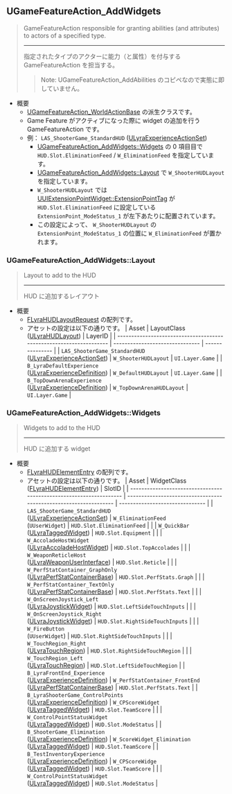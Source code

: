 ## UGameFeatureAction_AddWidgets

> GameFeatureAction responsible for granting abilities (and attributes) to actors of a specified type.  
> 
> ----
> 指定されたタイプのアクターに能力（と属性）を付与する GameFeatureAction を担当する。  
>> Note: UGameFeatureAction_AddAbilities のコピペなので実態に即していません。

* 概要
	* [UGameFeatureAction_WorldActionBase] の派生クラスです。
	* Game Feature がアクティブになった際に widget の追加を行う GameFeatureAction です。
	* 例： `LAS_ShooterGame_StandardHUD` ([ULyraExperienceActionSet])
		* [UGameFeatureAction_AddWidgets::Widgets] の 0 項目目で `HUD.Slot.EliminationFeed` / `W_EliminationFeed` を指定しています。
		* [UGameFeatureAction_AddWidgets::Layout] で `W_ShooterHUDLayout` を指定しています。
		* `W_ShooterHUDLayout` では [UUIExtensionPointWidget::ExtensionPointTag] が `HUD.Slot.EliminationFeed` に設定している `ExtensionPoint_ModeStatus_1` が左下あたりに配置されています。
		* この設定によって、 `W_ShooterHUDLayout` の `ExtensionPoint_ModeStatus_1` の位置に `W_EliminationFeed` が置かれます。


### UGameFeatureAction_AddWidgets::Layout

> Layout to add to the HUD
> 
> ----
> HUD に追加するレイアウト

* 概要
	* [FLyraHUDLayoutRequest] の配列です。
	* アセットの設定は以下の通りです。
		| Asset                                                               | LayoutClass ([ULyraHUDLayout])  | LayerID         |
		| ------------------------------------------------------------------- | ------------------------------- | --------------- |
		| `LAS_ShooterGame_StandardHUD`<br>([ULyraExperienceActionSet])       | `W_ShooterHUDLayout`            | `UI.Layer.Game` |
		| `B_LyraDefaultExperience`<br>([ULyraExperienceDefinition])          | `W_DefaultHUDLayout`            | `UI.Layer.Game` |
		| `B_TopDownArenaExperience`<br>([ULyraExperienceDefinition])         | `W_TopDownArenaHUDLayout`       | `UI.Layer.Game` |


### UGameFeatureAction_AddWidgets::Widgets

> Widgets to add to the HUD
> 
> ----
> HUD に追加する widget

* 概要
	* [FLyraHUDElementEntry] の配列です。
	* アセットの設定は以下の通りです。
		| Asset                                                               | WidgetClass ([FLyraHUDElementEntry])                              | SlotID                          |
		| ------------------------------------------------------------------- | ----------------------------------------------------------------- | ------------------------------- |
		| `LAS_ShooterGame_StandardHUD`<br>([ULyraExperienceActionSet])       | `W_EliminationFeed`<br>(`UUserWidget`)                            | `HUD.Slot.EliminationFeed`      |
		|                                                                     | `W_QuickBar`<br>([ULyraTaggedWidget])                             | `HUD.Slot.Equipment`            |
		|                                                                     | `W_AccoladeHostWidget`<br>([ULyraAccoladeHostWidget])             | `HUD.Slot.TopAccolades`         |
		|                                                                     | `W_WeaponReticleHost`<br>([ULyraWeaponUserInterface])             | `HUD.Slot.Reticle`              |
		|                                                                     | `W_PerfStatContainer_GraphOnly`<br>([ULyraPerfStatContainerBase]) | `HUD.Slot.PerfStats.Graph`      |
		|                                                                     | `W_PerfStatContainer_TextOnly`<br>([ULyraPerfStatContainerBase])  | `HUD.Slot.PerfStats.Text`       |
		|                                                                     | `W_OnScreenJoystick_Left`<br>([ULyraJoystickWidget])              | `HUD.Slot.LeftSideTouchInputs`  |
		|                                                                     | `W_OnScreenJoystick_Right`<br>([ULyraJoystickWidget])             | `HUD.Slot.RightSideTouchInputs` |
		|                                                                     | `W_FireButton`<br>(`UUserWidget`)                                 | `HUD.Slot.RightSideTouchInputs` |
		|                                                                     | `W_TouchRegion_Right`<br>([ULyraTouchRegion])                     | `HUD.Slot.RightSideTouchRegion` |
		|                                                                     | `W_TouchRegion_Left`<br>([ULyraTouchRegion])                      | `HUD.Slot.LeftSideTouchRegion`  |
		| `B_LyraFrontEnd_Experience`<br>([ULyraExperienceDefinition])        | `W_PerfStatContainer_FrontEnd`<br>([ULyraPerfStatContainerBase])  | `HUD.Slot.PerfStats.Text`       |
		| `B_LyraShooterGame_ControlPoints`<br>([ULyraExperienceDefinition])  | `W_CPScoreWidget`<br>([ULyraTaggedWidget])                        | `HUD.Slot.TeamScore`            |
		|                                                                     | `W_ControlPointStatusWidget`<br>([ULyraTaggedWidget])             | `HUD.Slot.ModeStatus`           |
		| `B_ShooterGame_Elimination`<br>([ULyraExperienceDefinition])        | `W_ScoreWidget_Elimination`<br>([ULyraTaggedWidget])              | `HUD.Slot.TeamScore`            |
		| `B_TestInventoryExperience`<br>([ULyraExperienceDefinition])        | `W_CPScoreWidge`<br>([ULyraTaggedWidget])                         | `HUD.Slot.TeamScore`            |
		|                                                                     | `W_ControlPointStatusWidget`<br>([ULyraTaggedWidget])             | `HUD.Slot.ModeStatus`           |




<!--- ページ内のリンク --->

<!--- 自前の画像へのリンク --->

<!--- generated --->
[ULyraExperienceActionSet]: ../../Lyra/Experience/ULyraExperienceActionSet.md#ulyraexperienceactionset
[ULyraExperienceDefinition]: ../../Lyra/Experience/ULyraExperienceDefinition.md#ulyraexperiencedefinition
[FLyraHUDElementEntry]: ../../Lyra/GameFeature/FLyraHUDElementEntry.md#flyrahudelemententry
[FLyraHUDLayoutRequest]: ../../Lyra/GameFeature/FLyraHUDLayoutRequest.md#flyrahudlayoutrequest
[UGameFeatureAction_AddWidgets::Layout]: ../../Lyra/GameFeature/UGameFeatureAction_AddWidgets.md#ugamefeatureaction_addwidgetslayout
[UGameFeatureAction_AddWidgets::Widgets]: ../../Lyra/GameFeature/UGameFeatureAction_AddWidgets.md#ugamefeatureaction_addwidgetswidgets
[UGameFeatureAction_WorldActionBase]: ../../Lyra/GameFeature/UGameFeatureAction_WorldActionBase.md#ugamefeatureaction_worldactionbase
[ULyraAccoladeHostWidget]: ../../Lyra/GameplayMessageAccolade/ULyraAccoladeHostWidget.md#ulyraaccoladehostwidget
[ULyraHUDLayout]: ../../Lyra/Widget/ULyraHUDLayout.md#ulyrahudlayout
[ULyraJoystickWidget]: ../../Lyra/Widget/ULyraJoystickWidget.md#ulyrajoystickwidget
[ULyraPerfStatContainerBase]: ../../Lyra/Widget/ULyraPerfStatContainerBase.md#ulyraperfstatcontainerbase
[ULyraTaggedWidget]: ../../Lyra/Widget/ULyraTaggedWidget.md#ulyrataggedwidget
[ULyraTouchRegion]: ../../Lyra/Widget/ULyraTouchRegion.md#ulyratouchregion
[ULyraWeaponUserInterface]: ../../Lyra/Widget/ULyraWeaponUserInterface.md#ulyraweaponuserinterface
[UUIExtensionPointWidget::ExtensionPointTag]: ../../Plugin/UIExtension/UUIExtensionPointWidget.md#uuiextensionpointwidgetextensionpointtag
